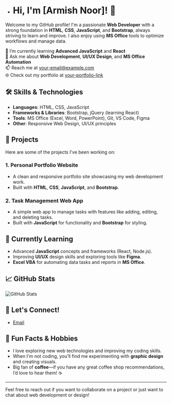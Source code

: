- # Hi, I'm [Armish Noor]! 👋

Welcome to my GitHub profile! I'm a passionate **Web Developer** with a strong foundation in **HTML**, **CSS**, **JavaScript**, and **Bootstrap**, always striving to learn and improve. I also enjoy using **MS Office** tools to optimize workflows and manage data.

🌱 I’m currently learning **Advanced JavaScript** and **React**  
💬 Ask me about **Web Development**, **UI/UX Design**, and **MS Office Automation**  
📫 Reach me at [your-email@example.com](mailto:your-email@example.com)  
🌐 Check out my portfolio at [your-portfolio-link](https://your-portfolio-link.com)  

## 🛠️ Skills & Technologies
- **Languages**: HTML, CSS, JavaScript  
- **Frameworks & Libraries**: Bootstrap, jQuery (learning React)  
- **Tools**: MS Office (Excel, Word, PowerPoint), Git, VS Code, Figma  
- **Other**: Responsive Web Design, UI/UX principles  

## 💼 Projects
Here are some of the projects I've been working on:

### 1. **Personal Portfolio Website**
   - A clean and responsive portfolio site showcasing my web development work.
   - Built with **HTML**, **CSS**, **JavaScript**, and **Bootstrap**.

### 2. **Task Management Web App**
   - A simple web app to manage tasks with features like adding, editing, and deleting tasks.
   - Built with **JavaScript** for functionality and **Bootstrap** for styling.

## 🌱 Currently Learning
- Advanced **JavaScript** concepts and frameworks (React, Node.js).
- Improving **UI/UX** design skills and exploring tools like **Figma**.
- **Excel VBA** for automating data tasks and reports in **MS Office**.

## 📈 GitHub Stats
![GitHub Stats](https://github-readme-stats.vercel.app/api?username=your-github-username&show_icons=true&count_private=true&hide=prs)

## 🔗 Let's Connect!
- [Email](mailto:armishn581@gmail.com)

## 🎨 Fun Facts & Hobbies
- I love exploring new web technologies and improving my coding skills.
- When I'm not coding, you’ll find me experimenting with **graphic design** and creating visuals.
- Big fan of **coffee**—if you have any great coffee shop recommendations, I’d love to hear them! ☕️

---

Feel free to reach out if you want to collaborate on a project or just want to chat about web development or design!
